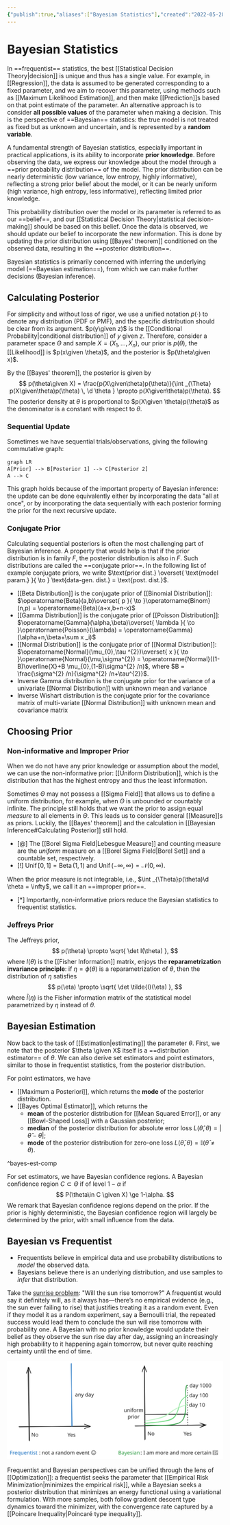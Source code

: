 ```yaml
---
{"publish":true,"aliases":["Bayesian Statistics"],"created":"2022-05-28T03:34:22","modified":"2025-07-30T03:13:02","cssclasses":"","type":"note","sup":["[[Statistics]]"],"state":"done"}
---
```



# Bayesian Statistics

In ==frequentist== statistics, the best [[Statistical Decision Theory\|decision]] is unique and thus has a single value.
For example, in [[Regression]], the data is assumed to be generated corresponding to a fixed parameter, and we aim to recover this parameter, using methods such as [[Maximum Likelihood Estimation]], and then make [[Prediction]]s based on that point estimate of the parameter.
An alternative approach is to consider **all possible values** of the parameter when making a decision. This is the perspective of ==Bayesian== statistics: the true model is not treated as fixed but as unknown and uncertain, and is represented by a **random variable**.

A fundamental strength of Bayesian statistics, especially important in practical applications, is its ability to incorporate **prior knowledge**.
Before observing the data, we express our knowledge about the model through a ==prior probability distribution== of the model.
The prior distribution can be nearly deterministic (low variance, low entropy, highly informative), reflecting a strong prior belief about the model, or it can be nearly uniform (high variance, high entropy, less informative), reflecting limited prior knowledge.

This probability distribution over the model or its parameter is referred to as our ==belief==, and our [[Statistical Decision Theory\|statistical decision-making]] should be based on this belief.
Once the data is observed, we should update our belief to incorporate the new information.
This is done by updating the prior distribution using [[Bayes' theorem]] conditioned on the observed data, resulting in the ==posterior distribution==.

Bayesian statistics is primarily concerned with inferring the underlying model (==Bayesian estimation==), from which we can make further decisions (Bayesian inference).



## Calculating Posterior

For simplicity and without loss of rigor, we use a unified notation $p(\cdot)$ to denote any distribution (PDF or PMF), and the specific distribution should be clear from its argument. $p(y\given z)$ is the [[Conditional Probability\|conditional distribution]] of $y$ given $z$.
Therefore, consider a parameter space $\Theta$ and sample $X = (X_{1},\dots,X_{n})$, our prior is $p(\theta)$, the [[Likelihood]] is $p(x\given \theta)$, and the posterior is $p(\theta\given x)$.

By the [[Bayes' theorem]], the posterior is given by
$$
p(\theta\given X) = \frac{p(X\given\theta)p(\theta)}{\int _{\Theta} p(X\given\theta)p(\theta) \, \d \theta } \propto p(X\given\theta)p(\theta).
$$
The posterior density at $\theta$ is proportional to $p(X\given \theta)p(\theta)$ as the denominator is a constant with respect to $\theta$.

### Sequential Update

Sometimes we have sequential trials/observations, giving the following commutative graph:

```mermaid
graph LR
A[Prior] --> B[Posterior 1] --> C[Posterior 2]
A --> C
```

This graph holds because of the important property of Bayesian inference: the update can be done equivalently either by incorporating the data "all at once", or by incorporating the data sequentially with each posterior forming the prior for the next recursive update.

### Conjugate Prior

Calculating sequential posteriors is often the most challenging part of Bayesian inference. A property that would help is that if the prior distribution is in family $F$, the posterior distribution is also in $F$.
Such distributions are called the ==conjugate prior==.
In the following list of example conjugate priors, we write $\text{prior dist.} \overset{ \text{model param.} }{ \to } \text{data-gen. dist.} = \text{post. dist.}$.

* [[Beta Distribution]] is the conjugate prior of [[Binomial Distribution]]: $\operatorname{Beta}(a,b)\overset{ p }{ \to }\operatorname{Binom}(n,p) = \operatorname{Beta}(a+x,b+n-x)$
* [[Gamma Distribution]] is the conjugate prior of [[Poisson Distribution]]: $\operatorname{Gamma}(\alpha,\beta)\overset{ \lambda }{ \to }\operatorname{Poisson}(\lambda) = \operatorname{Gamma}(\alpha+n,\beta+\sum x _i)$
* [[Normal Distribution]] is the conjugate prior of [[Normal Distribution]]: $\operatorname{Normal}(\mu_{0},\tau ^{2})\overset{ x }{ \to }\operatorname{Normal}(\mu,\sigma^{2}) = \operatorname{Normal}((1-B)\overline{X}+B \mu_{0},(1-B)\sigma^{2} /n)$, where $B = \frac{\sigma^{2} /n}{\sigma^{2} /n+\tau^{2}}$.
* Inverse Gamma distribution is the conjugate prior for the variance of a univariate [[Normal Distribution]] with unknown mean and variance
* Inverse Wishart distribution is the conjugate prior for the covariance matrix of multi-variate [[Normal Distribution]] with unknown mean and covariance matrix

## Choosing Prior

### Non-informative and Improper Prior

When we do not have any prior knowledge or assumption about the model, we can use the non-informative prior: [[Uniform Distribution]], which is the distribution that has the highest entropy and thus the least information.

Sometimes $\Theta$ may not possess a [[Sigma Field]] that allows us to define a uniform distribution, for example, when $\Theta$ is unbounded or countably infinite. The principle still holds that we want the prior to assign equal *measure* to all elements in $\Theta$.
This leads us to consider general [[Measure]]s as priors. Luckily, the [[Bayes' theorem]] and the calculation in [[Bayesian Inference#Calculating Posterior]] still hold.

* [@] The [[Borel Sigma Field\|Lebesgue Measure]] and counting measure are the *uniform* measure on a [[Borel Sigma Field\|Borel Set]] and a countable set, respectively.
* [!] $\operatorname{Unif}[0,1] = \operatorname{Beta}(1,1)$ and $\operatorname{Unif}(-\infty,\infty)=\mathcal{N}(0,\infty)$.

When the prior measure is not integrable, i.e., $\int _{\Theta}p(\theta)\d \theta = \infty$, we call it an ==improper prior==.

* [*] Importantly, non-informative priors reduce the Bayesian statistics to frequentist statistics.

### Jeffreys Prior

The Jeffreys prior,
$$
p(\theta) \propto \sqrt{ \det I(\theta) },
$$
where $I(\theta)$ is the [[Fisher Information]] matrix, enjoys the **reparametrization invariance principle**: if $\eta = \phi(\theta)$ is a reparametrization of $\theta$, then the distribution of $\eta$ satisfies
$$
p(\eta) \propto \sqrt{ \det \tilde{I}(\eta) },
$$
where $\tilde{I}(\eta)$ is the Fisher information matrix of the statistical model parametrized by $\eta$ instead of $\theta$.

## Bayesian Estimation

Now back to the task of [[Estimation\|estimating]] the parameter $\theta$.
First, we note that the posterior $\theta \given X$ itself is a ==distribution estimator== of $\theta$.
We can also derive set estimators and point estimators, similar to those in frequentist statistics, from the posterior distribution.

For point estimators, we have

* [[Maximum a Posteriori]], which returns the **mode** of the posterior distribution.
* [[Bayes Optimal Estimator]], which returns the
    * **mean** of the posterior distribution for [[Mean Squared Error]], or any [[Bowl-Shaped Loss]] with a Gaussian posterior;
    * **median** of the posterior distribution for absolute error loss $L(\hat{\theta},\theta)= |\hat{\theta}-\theta|$;
    * **mode** of the posterior distribution for zero-one loss $L(\hat{\theta},\theta)= \mathbb{I}(\hat{\theta}\ne\theta)$.

^bayes-est-comp

For set estimators, we have Bayesian confidence regions. A Bayesian confidence region $C \subset \Theta$ if of level $1-\alpha$ if
$$
P(\theta\in C \given X) \ge 1-\alpha.
$$
We remark that Bayesian confidence regions depend on the prior. If the prior is highly deterministic, the Bayesian confidence region will largely be determined by the prior, with small influence from the data.

## Bayesian vs Frequentist

* Frequentists believe in empirical data and use probability distributions to *model* the observed data.
* Bayesians believe there is an underlying distribution, and use samples to *infer* that distribution.

Take the [sunrise problem](https://en.wikipedia.org/wiki/Sunrise_problem): "Will the sun rise tomorrow?"
A frequentist would say it definitely will, as it always has—there’s no empirical evidence (e.g., the sun ever failing to rise) that justifies treating it as a random event. Even if they model it as a random experiment, say a Bernoulli trial, the repeated success would lead them to conclude the sun will rise tomorrow with probability one.
A Bayesian with no prior knowledge would update their belief as they observe the sun rise day after day, assigning an increasingly high probability to it happening again tomorrow, but never quite reaching certainty until the end of time.

![The "density" plot of the answer from frequentists and Bayesians.](excalidraw/bayes.excalidraw.svg)

Frequentist and Bayesian perspectives can be unified through the lens of [[Optimization]]: a frequentist seeks the parameter that [[Empirical Risk Minimization\|minimizes the empirical risk]], while a Bayesian seeks a posterior distribution that minimizes an energy functional using a variational formulation. With more samples, both follow gradient descent type dynamics toward the minimizer, with the convergence rate captured by a [[Poincare Inequality\|Poincaré type inequality]].
